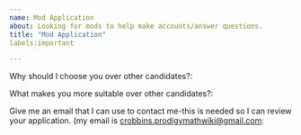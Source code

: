 ```yaml
---
name: Mod Application
about: Looking for mods to help make accounts/answer questions.
title: "Mod Application"
labels:important 

---
```


Why should I choose you over other candidates?:

What makes you more suitable over other candidates?:

Give me an email that I can use to contact me-this is needed so I can review your application. (my email is crobbins.prodigymathwiki@gmail.com:
